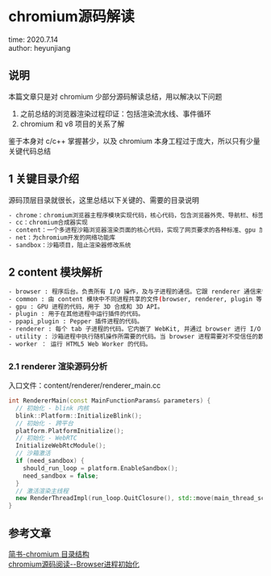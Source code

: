 # chromium源码解读

time: 2020.7.14  
author: heyunjiang

## 说明

本篇文章只是对 chromium 少部分源码解读总结，用以解决以下问题

1. 之前总结的浏览器渲染过程印证：包括渲染流水线、事件循环
2. chromium 和 v8 项目的关系了解

鉴于本身对 c/c++ 掌握甚少，以及 chromium 本身工程过于庞大，所以只有少量关键代码总结

## 1 关键目录介绍

源码顶层目录就很长，这里总结以下关键的、需要的目录说明

```bash
- chrome：chromium浏览器主程序模块实现代码，核心代码，包含浏览器外壳、导航栏、标签栏、加载图标等
- cc：chromium合成器实现
- content：一个多进程沙箱浏览器渲染页面的核心代码，实现了网页要求的各种标准、gpu 加速
- net：为chromium开发的网络功能库
- sandbox：沙箱项目，阻止渲染器修改系统
```

## 2 content 模块解析

```bash
- browser : 程序后台。负责所有 I/O 操作，及与子进程的通信。它跟 renderer 通信来管理 网页。
- common : 由 content 模块中不同进程共享的文件(browser, renderer, plugin 等)。
- gpu : GPU 进程的代码，用于 3D 合成和 3D API。
- plugin : 用于在其他进程中运行插件的代码。
- ppapi_plugin : Pepper 插件进程的代码。
- renderer : 每个 tab 子进程的代码。它内嵌了 WebKit, 并通过 browser 进行 I/O 操作。
- utility : 沙箱进程中执行随机操作所需要的代码。当 browser 进程需要对不受信任的数据做操作时，会调用它。
- worker ： 运行 HTML5 Web Worker 的代码。
```

### 2.1 renderer 渲染源码分析

入口文件：content/renderer/renderer_main.cc

```c++
int RendererMain(const MainFunctionParams& parameters) {
  // 初始化 - blink 内核
  blink::Platform::InitializeBlink();
  // 初始化 - 跨平台
  platform.PlatformInitialize();
  // 初始化 - WebRTC
  InitializeWebRtcModule();
  // 沙箱激活
  if (need_sandbox) {
    should_run_loop = platform.EnableSandbox();
    need_sandbox = false;
  }
  // 激活渲染主线程
  new RenderThreadImpl(run_loop.QuitClosure(), std::move(main_thread_scheduler));
}
```



## 参考文章

[简书-chromium 目录结构](https://www.jianshu.com/p/4afe92418bd9)  
[chromium源码阅读--Browser进程初始化](https://www.cnblogs.com/danxi/p/7685629.html)
